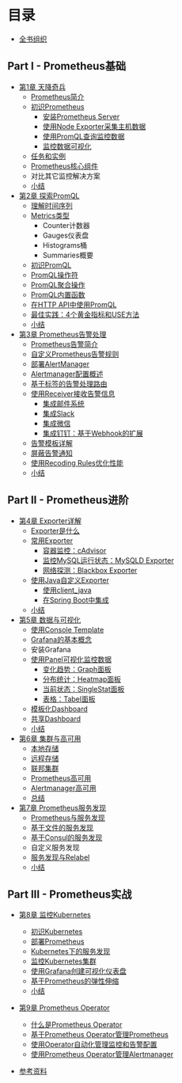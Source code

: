 # 目录

* [全书组织](Introduction.md)

## Part I - Prometheus基础

* [第1章 天降奇兵](./quickstart/README.md)
  * [Prometheus简介](./quickstart/why-monitor.md)
  * [初识Prometheus](./quickstart/prometheus-quick-start.md)
    * [安装Prometheus Server](./quickstart/install-prometheus-server.md)
    * [使用Node Exporter采集主机数据](./quickstart/use-node-exporter.md)
    * [使用PromQL查询监控数据](./quickstart/promql_quickstart.md)
    * [监控数据可视化](./quickstart/use-grafana-create-dashboard.md)
  * [任务和实例](./quickstart/prometheus-job-and-instance.md)
  * [Prometheus核心组件](./quickstart/prometheus-architecture-and-components.md)
  * 对比其它监控解决方案
  * [小结](./quickstart/SUMMARY.md)
* [第2章 探索PromQL](./promql/README.md)
  * [理解时间序列](./promql/what-is-prometheus-metrics-and-labels.md)
  * [Metrics类型](./promql/prometheus-metrics-types.md)
    * Counter计数器
    * Gauges仪表盘
    * Histograms桶
    * Summaries概要
  * [初识PromQL](./promql/prometheus-query-language.md)
  * [PromQL操作符](./promql/prometheus-promql-operators-v2.md)
  * [PromQL聚合操作](./promql/prometheus-aggr-ops.md)
  * [PromQL内置函数](./promql/prometheus-promql-functions.md)
  * [在HTTP API中使用PromQL](./promql/prometheus-promql-with-http-api.md)
  * [最佳实践：4个黄金指标和USE方法](./promql/prometheus-promql-best-praticase.md)
  * [小结](./promql/SUMMARY.md)
* [第3章 Prometheus告警处理](./alert/README.md)
  * [Prometheus告警简介](./alert/prometheus-alert-manager-overview.md)
  * [自定义Prometheus告警规则](./alert/prometheus-alert-rule.md)
  * [部署AlertManager](./alert/install-alert-manager.md)
  * [Alertmanager配置概述](./alert/alert-manager-config.md)
  * [基于标签的告警处理路由](./alert/alert-manager-route.md)
  * [使用Receiver接收告警信息](./alert/alert-manager-use-receiver.md)
    * [集成邮件系统](./alert/alert-with-smtp.md)
    * [集成Slack](./alert/alert-with-slack.md)
    * [集成微信](./alert/alert-with-wechat.md)
    * [集成钉钉：基于Webhook的扩展](./alert/alert-manager-extension-with-webhook.md)
  * [告警模板详解](./alert/alert-template.md)
  * [屏蔽告警通知](./alert/alert-manager-inhibit.md)
  * [使用Recoding Rules优化性能](./alert/prometheus-recoding-rules.md)
  * [小结](./alert/SUMMARY.md)

## Part II - Prometheus进阶

* [第4章 Exporter详解](./exporter/README.md)
  * [Exporter是什么](./exporter/what-is-prometheus-exporter.md)
  * [常用Exporter](./exporter/commonly-eporter-usage.md)
    * [容器监控：cAdvisor](./exporter/use-prometheus-monitor-container.md)
    * [监控MySQL运行状态：MySQLD Exporter](./exporter/use-promethues-monitor-mysql.md)
    * [网络探测：Blackbox Exporter](./exporter/install_blackbox_exporter.md)
  * [使用Java自定义Exporter](./exporter/custom_exporter_with_java.md)
    * [使用client_java](./exporter/client_library_java.md)
    * [在Spring Boot中集成](./exporter/custom_app_support_prometheus.md)
  * [小结](./exporter/SUMMARY.md)
* [第5章 数据与可视化](./grafana/README.md)
  * [使用Console Template](./grafana/use-console-template.md)
  * [Grafana的基本概念](./grafana/grafana-intro.md)
  * 安装Grafana
  * [使用Panel可视化监控数据](./grafana/grafana-panels.md)
    * [变化趋势：Graph面板](./grafana/use_graph_panel.md)
    * [分布统计：Heatmap面板](./grafana/use_heatmap_panel.md)
    * [当前状态：SingleStat面板](./grafana/use_singlestat_panel.md)
    * [表格：Tabel面板](./grafana/use_table_panel.md)
  * [模板化Dashboard](./grafana/templating.md)
  * [共享Dashboard](./grafana/share_dashboard.md)
  * [小结](./grafana/SUMMARY.md)
* [第6章 集群与高可用](./ha/READMD.md)
  * [本地存储](./ha/prometheus-local-storage.md)
  * [远程存储](./ha/prometheus-remote-storage.md)
  * [联邦集群](./ha/scale-prometheus-with-federation.md)
  * [Prometheus高可用](./ha/prometheus-and-high-availability.md)
  * [Alertmanager高可用](./ha/alertmanager-high-availability.md)
  * [总结](./ha/SUMMARY.md)
* [第7章 Prometheus服务发现](./sd/README.md)
  * [Prometheus与服务发现](./sd/why-need-service-discovery.md)
  * [基于文件的服务发现](./sd/service-discovery-with-file.md)
  * [基于Consul的服务发现](./sd/service-discovery-with-consul.md)
  * 自定义服务发现
  * [服务发现与Relabel](./sd/service-discovery-with-relabel.md)
  * [小结](./sd/SUMMARY.md)

## Part III - Prometheus实战

* [第8章 监控Kubernetes](./kubernetes/READMD.md)
  * [初识Kubernetes](./kubernetes/kubernetes-with-minikube.md)
  * [部署Prometheus](./kubernetes/deploy-prometheus-in-kubernetes.md)
  * [Kubernetes下的服务发现](./kubernetes/service-discovery-with-kubernetes.md)
  * [监控Kubernetes集群](./kubernetes/use-prometheus-monitor-kubernetes.md)
  * [使用Grafana创建可视化仪表盘](./kubernetes/use-grafana-in-k8s.md)
  * [基于Prometheus的弹性伸缩](./kubernetes/hap-with-prometheus.md)
  * [小结](./kubernetes/SUMMARY.md)
* [第9章 Prometheus Operator](./operator/README.md)
  * [什么是Prometheus Operator](./operator/what-is-prometheus-operator.md)
  * [基于Prometheus Operator管理Prometheus](./operator/use-operator-manage-prometheus.md)
  * [使用Operator自动化管理监控和告警配置](./operator/use-operator-manage-monitor.md)
  * [使用Prometheus Operator管理Alertmanager](./operator/use-operator-manage-alertmanager.md)

  <!-- * [使用Opertor管理Prometheus](./kubernetes/use-operator-manage-prometheus.md) -->
  <!-- * [使用Prometheus Operator监控用户应用](./kubernetes/use-operator-monitor-app.md) -->
  <!-- * [使用Prometheus Operator管理Alertmanager](./kubernetes/use-operator-alerting.md) -->
* [参考资料](./REFERENCES.md)
